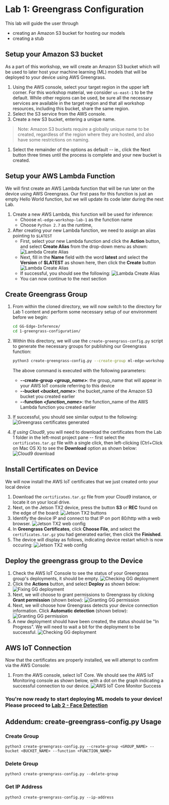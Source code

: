 # Lab 1: Greengrass Configuration

This lab will guide the user through

- creating an Amazon S3 bucket for hosting our models
- creating a stub

## Setup your Amazon S3 bucket

As a part of this workshop, we will create an Amazon S3 bucket which will be used to later host your machine learning (ML) models that will be deployed to your device using AWS Greengrass.

1. Using the AWS console, select your target region in the upper left corner. For this workshop material, we consider `us-east-1` to be the default. While other regions can be used, be sure all the necessary services are available in the target region and that all workshop resources, including this bucket, share the same region.
1. Select the S3 service from the AWS console.
1. Create a new S3 bucket, entering a unique name.
> Note: Amazon S3 buckets require a globally unique name to be created, regardless of the region where they are hosted, and also have some restrictions on naming.
1. Select the remainder of the options as default -- ie., click the Next button three times until the process is complete and your new bucket is created.

## Setup your AWS Lambda Function

We will first create an AWS Lambda function that will be run later on the device using AWS Greengrass. Our first pass for this function is just an empty Hello World function, but we will update its code later during the next Lab.

1. Create a new AWS Lambda, this function will be used for inference:
    - Choose `ml-edge-workshop-lab-1` as the function name
    - Choose `Python 2.7` as the runtime,
1. After creating your new Lambda function, we need to assign an alias pointing to `$LATEST`
    - First, select your new Lambda function and click the **Action** button, and select **Create Alias** from the drop-down menu as shown:
        ![Lambda Create Alias](./images/lambda_create_alias.png)
    - Next, fill in the **Name** field with the word **latest** and select the **Version** of **\$LATEST** as shown here, then click the **Create** button
        ![Lambda Create Alias](./images/lambda_create_alias_1.png)
    - If successful, you should see the following:
        ![Lambda Create Alias](./images/lambda_create_alias_2.png)
    - You can now continue to the next section

## Create Greengrass Group

1. From within the cloned directory, we will now switch to the directory for Lab 1 content and perform some necessary setup of our environment before we begin:
    ```bash
    cd GG-Edge-Inference/
    cd 1-greengrass-configuration/
    ```
1. Within this directory, we will use the `create-greengrass-config.py` script to generate the necessary groups for publishing our Greengrass function:
    ```bash
    python3 create-greengrass-config.py --create-group ml-edge-workshop --bucket ml-edge-workshop-lab-1 --function ml-edge-workshop-lab-1
    ```

    The above command is executed with the following parameters:

    - **--create-group *\<group_name\>***: the group_name that will appear in your AWS IoT console referring to this device
    - **--bucket *\<bucket_name\>***: the bucket_name of the Amazon S3 bucket you created earlier
    - **--function *<function_name\>***: the function_name of the AWS Lambda function you created earlier
1. If successful, you should see similar output to the following:
    ![Greengrass certificates generated](./images/gg_certificates_generated.png)

1. *If using Cloud9*, you will need to download the certificates from the Lab 1 folder in the left-most project pane -- first select the `certificates.tar.gz` file with a single click, then left-clicking (Ctrl+Click on Mac OS X) to see the **Download** option as shown below:
    ![Cloud9 download](./images/cloud9_download.png)

## Install Certificates on Device

We will now install the AWS IoT certificates that we just created onto your local device

1. Download the `certificates.tar.gz` file from your Cloud9 instance, or locate it on your local drive.
1. Next, on the Jetson TX2 device, press the button **S3** or **REC** found on the edge of the board:
    ![Jetson TX2 buttons](./images/jetson_buttons.png)
1. Identify the device IP and connect to that IP on port 80/http with a web browser.
    ![Jetson TX2 web config](./images/jetson_web_config.png)
1. In **Greengrass Certificates**, click **Choose File**, and select the `certificates.tar.gz` you had generated earlier, then click the **Finished**.
1. The device will display as follows, indicating device restart which is now occuring:
    ![Jetson TX2 web config](./images/jetson_restart.png)

## Deploy the greengrass group to the Device

1. Check the AWS IoT Console to see the status of your Greengrass group's deployments, it should be empty.
    ![Checking GG deployment](./images/gg_first_deploy.png)
1. Click the **Actions** button, and select **Deploy** as shown below:
    ![Fixing GG deployment](./images/gg_first_deploy_1.png)
1. Next, we will choose to grant permissions to Greengrass by clicking **Grant permission** (shown below):
    ![Granting GG permission](./images/gg_first_deploy_2.png)
1. Next, we will choose how Greengrass detects your device connection information. Click **Automatic detection** (shown below):
    ![Granting GG permission](./images/gg_first_deploy_3.png)
1. A new deployment should have been created, the status should be "In Progress". We will need to wait a bit for the deployment to be successful.
    ![Checking GG deployment](./images/gg_first_deploy_4.png)

## AWS IoT Connection

Now that the certificates are properly installed, we will attempt to confirm via the AWS Console:

1. From the AWS console, select IoT Core. We should see the AWS IoT Monitoring console as shown below, with a dot on the graph indicating a successful connection to our device.
    ![AWS IoT Core Monitor Success](./images/iot_monitor_success.png)

### You're now ready to start deploying ML models to your device! Please proceed to [Lab 2 - Face Detection](https://github.com/zukoo/GG-Edge-Inference/tree/master/2-face-detection)

## Addendum: create-greengrass-config.py Usage

### Create Group

`python3 create-greengrass-config.py --create-group <GROUP_NAME> --bucket <BUCKET_NAME> --function <FUNCTION_NAME>`

### Delete Group

`python3 create-greengrass-config.py --delete-group`

### Get IP Address

`python3 create-greengrass-config.py --ip-address`
